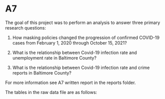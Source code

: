 # A7

The goal of this project was to perform an analysis to answer three primary research questions:

1. How masking policies changed the progression of confirmed COVID-19 cases from February 1, 2020 through October 15, 2021?

2. What is the relationship between Covid-19 infection rate and unemployment rate in Baltimore County?

3. What is the relationship between Covid-19 infection rate and crime reports in Baltimore County?

For more information see A7 written report in the reports folder.


The tables in the raw data file are as follows:


